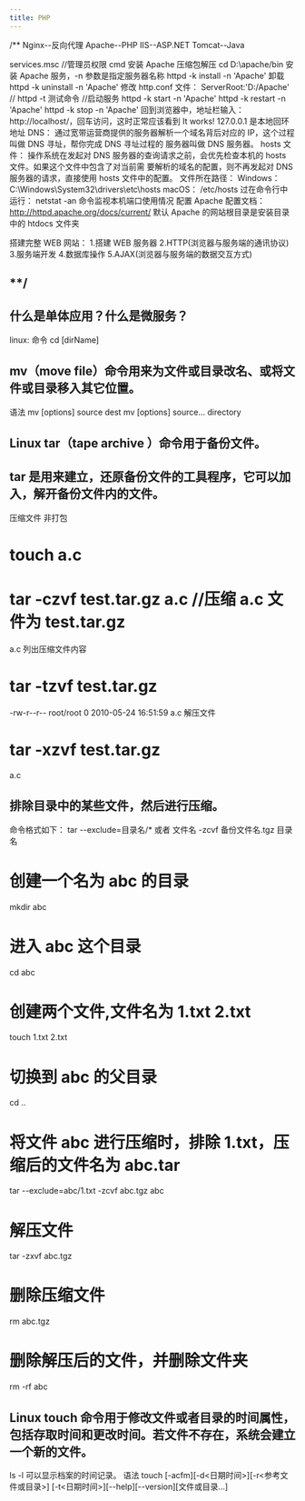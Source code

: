 ```yaml
---
title: PHP
---
```


/\*\*
Nginx--反向代理
Apache--PHP
IIS--ASP.NET
Tomcat--Java

services.msc
//管理员权限 cmd 安装 Apache
压缩包解压
cd D:\apache/bin
安装 Apache 服务，-n 参数是指定服务器名称
httpd -k install -n 'Apache'
卸载
httpd -k uninstall -n 'Apache'
修改 http.conf 文件： ServerRoot:'D:/Apache'
// httpd -t 测试命令
//启动服务
httpd -k start -n 'Apache'
httpd -k restart -n 'Apache'
httpd -k stop -n 'Apache'
回到浏览器中，地址栏输入：http://localhost/，回车访问，这时正常应该看到 It works!
127.0.0.1 是本地回环地址
DNS：
通过宽带运营商提供的服务器解析一个域名背后对应的 IP，这个过程叫做 DNS 寻址，帮你完成 DNS 寻址过程的 服务器叫做 DNS 服务器。
hosts 文件：
操作系统在发起对 DNS 服务器的查询请求之前，会优先检查本机的 hosts 文件。如果这个文件中包含了对当前需 要解析的域名的配置，则不再发起对 DNS 服务器的请求，直接使用 hosts 文件中的配置。
文件所在路径： Windows： C:\Windows\System32\drivers\etc\hosts macOS： /etc/hosts
过在命令行中运行： netstat -an 命令监视本机端口使用情况
配置 Apache 配置文档：http://httpd.apache.org/docs/current/
默认 Apache 的网站根目录是安装目录中的 htdocs 文件夹

搭建完整 WEB 网站： 1.搭建 WEB 服务器
2.HTTP(浏览器与服务端的通讯协议) 3.服务端开发 4.数据库操作
5.AJAX(浏览器与服务端的数据交互方式)

## \*\*/

## 什么是单体应用？什么是微服务？

linux: 命令
cd [dirName]

## mv（move file）命令用来为文件或目录改名、或将文件或目录移入其它位置。

语法
mv [options] source dest
mv [options] source... directory

## Linux tar（tape archive ）命令用于备份文件。

## tar 是用来建立，还原备份文件的工具程序，它可以加入，解开备份文件内的文件。

压缩文件 非打包

# touch a.c

# tar -czvf test.tar.gz a.c //压缩 a.c 文件为 test.tar.gz

a.c
列出压缩文件内容

# tar -tzvf test.tar.gz

-rw-r--r-- root/root 0 2010-05-24 16:51:59 a.c
解压文件

# tar -xzvf test.tar.gz

a.c

## 排除目录中的某些文件，然后进行压缩。

命令格式如下：
tar --exclude=目录名/\* 或者 文件名 -zcvf 备份文件名.tgz 目录名

# 创建一个名为 abc 的目录

mkdir abc

# 进入 abc 这个目录

cd abc

# 创建两个文件,文件名为 1.txt 2.txt

touch 1.txt 2.txt

# 切换到 abc 的父目录

cd ..

# 将文件 abc 进行压缩时，排除 1.txt，压缩后的文件名为 abc.tar

tar --exclude=abc/1.txt -zcvf abc.tgz abc

# 解压文件

tar -zxvf abc.tgz

# 删除压缩文件

rm abc.tgz

# 删除解压后的文件，并删除文件夹

rm -rf abc

## Linux touch 命令用于修改文件或者目录的时间属性，包括存取时间和更改时间。若文件不存在，系统会建立一个新的文件。

ls -l 可以显示档案的时间记录。
语法
touch [-acfm][-d<日期时间>][-r<参考文件或目录>] [-t<日期时间>][--help][--version][文件或目录…]
